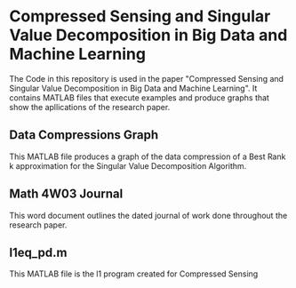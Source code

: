 # Compressed Sensing and Singular Value Decomposition in Big Data and Machine Learning
The Code in this repository is used in the paper "Compressed Sensing and Singular Value Decomposition in Big Data and Machine Learning". It contains MATLAB files that execute examples and produce graphs that show the apllications of the research paper.

## Data Compressions Graph
This MATLAB file produces a graph of the data compression of a Best Rank k approximation for the Singular Value Decomposition Algorithm.

## Math 4W03 Journal
This word document outlines the dated journal of work done throughout the research paper.

## l1eq_pd.m
This MATLAB file is the l1 program created for Compressed Sensing
